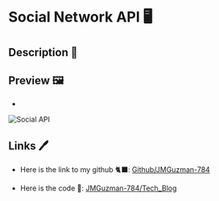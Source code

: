 # Social Network API 🖥️

## Description 📃



## Preview 🖼️

* 
![Social API]()

## Links 🖊️

* Here is the link to my github 🐈‍⬛: [Github/JMGuzman-784](https://github.com/JMGuzman-784/Social-Network-API)

* Here is the code 📜: [JMGuzman-784/Tech_Blog](https://github.com/JMGuzman-784/Social-Network-API/blob/main/server.js)